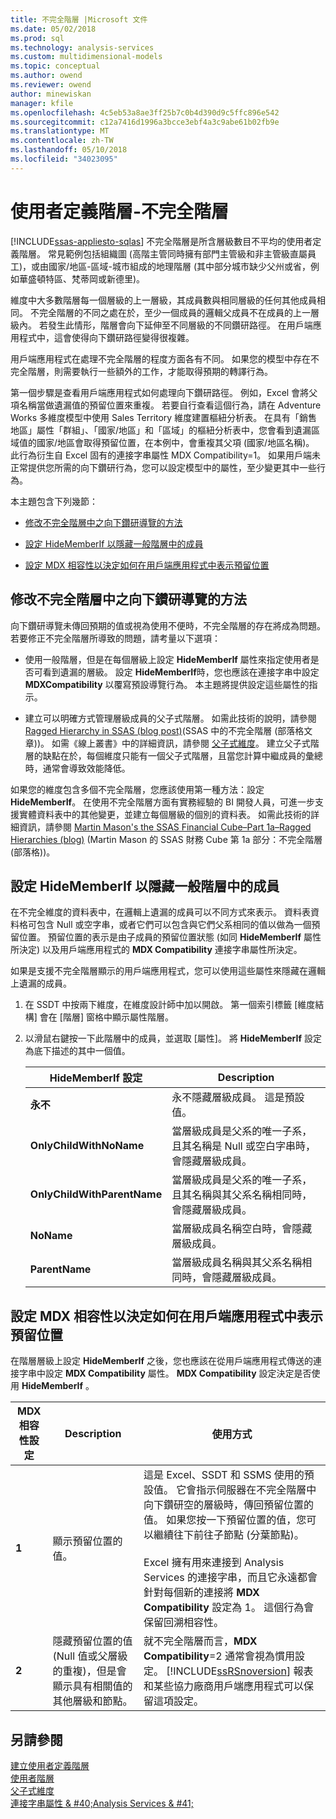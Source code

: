 ```yaml
---
title: 不完全階層 |Microsoft 文件
ms.date: 05/02/2018
ms.prod: sql
ms.technology: analysis-services
ms.custom: multidimensional-models
ms.topic: conceptual
ms.author: owend
ms.reviewer: owend
author: minewiskan
manager: kfile
ms.openlocfilehash: 4c5eb53a8ae3ff25b7c0b4d390d9c5ffc896e542
ms.sourcegitcommit: c12a7416d1996a3bcce3ebf4a3c9abe61b02fb9e
ms.translationtype: MT
ms.contentlocale: zh-TW
ms.lasthandoff: 05/10/2018
ms.locfileid: "34023095"
---
```

# <a name="user-defined-hierarchies---ragged-hierarchies"></a>使用者定義階層-不完全階層
[!INCLUDE[ssas-appliesto-sqlas](../../includes/ssas-appliesto-sqlas.md)]
  不完全階層是所含層級數目不平均的使用者定義階層。 常見範例包括組織圖 (高階主管同時擁有部門主管級和非主管級直屬員工)，或由國家/地區-區域-城市組成的地理階層 (其中部分城市缺少父州或省，例如華盛頓特區、梵蒂岡或新德里)。  
  
 維度中大多數階層每一個層級的上一層級，其成員數與相同層級的任何其他成員相同。 不完全階層的不同之處在於，至少一個成員的邏輯父成員不在成員的上一層級內。 若發生此情形，階層會向下延伸至不同層級的不同鑽研路徑。 在用戶端應用程式中，這會使得向下鑽研路徑變得很複雜。  
  
 用戶端應用程式在處理不完全階層的程度方面各有不同。 如果您的模型中存在不完全階層，則需要執行一些額外的工作，才能取得預期的轉譯行為。  
  
 第一個步驟是查看用戶端應用程式如何處理向下鑽研路徑。 例如，Excel 會將父項名稱當做遺漏值的預留位置來重複。 若要自行查看這個行為，請在 Adventure Works 多維度模型中使用 Sales Territory 維度建置樞紐分析表。 在具有「銷售地區」屬性「群組」、「國家/地區」和「區域」的樞紐分析表中，您會看到遺漏區域值的國家/地區會取得預留位置，在本例中，會重複其父項 (國家/地區名稱)。 此行為衍生自 Excel 固有的連接字串屬性 MDX Compatibility=1。 如果用戶端未正常提供您所需的向下鑽研行為，您可以設定模型中的屬性，至少變更其中一些行為。  
  
 本主題包含下列幾節：  
  
-   [修改不完全階層中之向下鑽研導覽的方法](#bkmk_approach)  
  
-   [設定 HideMemberIf 以隱藏一般階層中的成員](#bkmk_Hide)  
  
-   [設定 MDX 相容性以決定如何在用戶端應用程式中表示預留位置](#bkmk_Mdx)  
  
##  <a name="bkmk_approach"></a> 修改不完全階層中之向下鑽研導覽的方法  
 向下鑽研導覽未傳回預期的值或視為使用不便時，不完全階層的存在將成為問題。 若要修正不完全階層所導致的問題，請考量以下選項：  
  
-   使用一般階層，但是在每個層級上設定 **HideMemberIf** 屬性來指定使用者是否可看到遺漏的層級。 設定 **HideMemberIf**時，您也應該在連接字串中設定 **MDXCompatibility** 以覆寫預設導覽行為。 本主題將提供設定這些屬性的指示。  
  
-   建立可以明確方式管理層級成員的父子式階層。 如需此技術的說明，請參閱 [Ragged Hierarchy in SSAS (blog post)](http://dwbi1.wordpress.com/2011/03/30/ragged-hierarchy-in-ssas/)(SSAS 中的不完全階層 (部落格文章))。 如需《線上叢書》中的詳細資訊，請參閱 [父子式維度](../../analysis-services/multidimensional-models/parent-child-dimension.md)。 建立父子式階層的缺點在於，每個維度只能有一個父子式階層，且當您計算中繼成員的彙總時，通常會導致效能降低。  
  
 如果您的維度包含多個不完全階層，您應該使用第一種方法：設定 **HideMemberIf**。 在使用不完全階層方面有實務經驗的 BI 開發人員，可進一步支援實體資料表中的其他變更，並建立每個層級的個別的資料表。 如需此技術的詳細資訊，請參閱 [Martin Mason's the SSAS Financial Cube–Part 1a–Ragged Hierarchies (blog)](http://martinmason.wordpress.com/2012/03/03/the-ssas-financial-cubepart-1aragged-hierarchies-cont/) (Martin Mason 的 SSAS 財務 Cube 第 1a 部分：不完全階層 (部落格))。  
  
##  <a name="bkmk_Hide"></a> 設定 HideMemberIf 以隱藏一般階層中的成員  
 在不完全維度的資料表中，在邏輯上遺漏的成員可以不同方式來表示。 資料表資料格可包含 Null 或空字串，或者它們可以包含與它們父系相同的值以做為一個預留位置。 預留位置的表示是由子成員的預留位置狀態 (如同 **HideMemberIf** 屬性所決定) 以及用戶端應用程式的 **MDX Compatibility** 連接字串屬性所決定。  
  
 如果是支援不完全階層顯示的用戶端應用程式，您可以使用這些屬性來隱藏在邏輯上遺漏的成員。  
  
1.  在 SSDT 中按兩下維度，在維度設計師中加以開啟。 第一個索引標籤 [維度結構] 會在 [階層] 窗格中顯示屬性階層。  
  
2.  以滑鼠右鍵按一下此階層中的成員，並選取 [屬性]。 將 **HideMemberIf** 設定為底下描述的其中一個值。  
  
    |HideMemberIf 設定|Description|  
    |--------------------------|-----------------|  
    |**永不**|永不隱藏層級成員。 這是預設值。|  
    |**OnlyChildWithNoName**|當層級成員是父系的唯一子系，且其名稱是 Null 或空白字串時，會隱藏層級成員。|  
    |**OnlyChildWithParentName**|當層級成員是父系的唯一子系，且其名稱與其父系名稱相同時，會隱藏層級成員。|  
    |**NoName**|當層級成員名稱空白時，會隱藏層級成員。|  
    |**ParentName**|當層級成員名稱與其父系名稱相同時，會隱藏層級成員。|  
  
##  <a name="bkmk_Mdx"></a> 設定 MDX 相容性以決定如何在用戶端應用程式中表示預留位置  
 在階層層級上設定 **HideMemberIf** 之後，您也應該在從用戶端應用程式傳送的連接字串中設定 **MDX Compatibility** 屬性。 **MDX Compatibility** 設定決定是否使用 **HideMemberIf** 。  
  
|MDX 相容性設定|Description|使用方式|  
|-------------------------------|-----------------|-----------|  
|**1**|顯示預留位置的值。|這是 Excel、SSDT 和 SSMS 使用的預設值。 它會指示伺服器在不完全階層中向下鑽研空的層級時，傳回預留位置的值。 如果您按一下預留位置的值，您可以繼續往下前往子節點 (分葉節點)。<br /><br /> Excel 擁有用來連接到 Analysis Services 的連接字串，而且它永遠都會針對每個新的連接將 **MDX Compatibility** 設定為 1。 這個行為會保留回溯相容性。|  
|**2**|隱藏預留位置的值 (Null 值或父層級的重複)，但是會顯示具有相關值的其他層級和節點。|就不完全階層而言，**MDX Compatibility**=2 通常會視為慣用設定。 [!INCLUDE[ssRSnoversion](../../includes/ssrsnoversion-md.md)] 報表和某些協力廠商用戶端應用程式可以保留這項設定。|  
  
## <a name="see-also"></a>另請參閱  
 [建立使用者定義階層](../../analysis-services/multidimensional-models/user-defined-hierarchies-create.md)   
 [使用者階層](../../analysis-services/multidimensional-models-olap-logical-dimension-objects/user-hierarchies.md)   
 [父子式維度](../../analysis-services/multidimensional-models/parent-child-dimension.md)   
 [連接字串屬性 & #40;Analysis Services & #41;](../../analysis-services/instances/connection-string-properties-analysis-services.md)  
  
  

